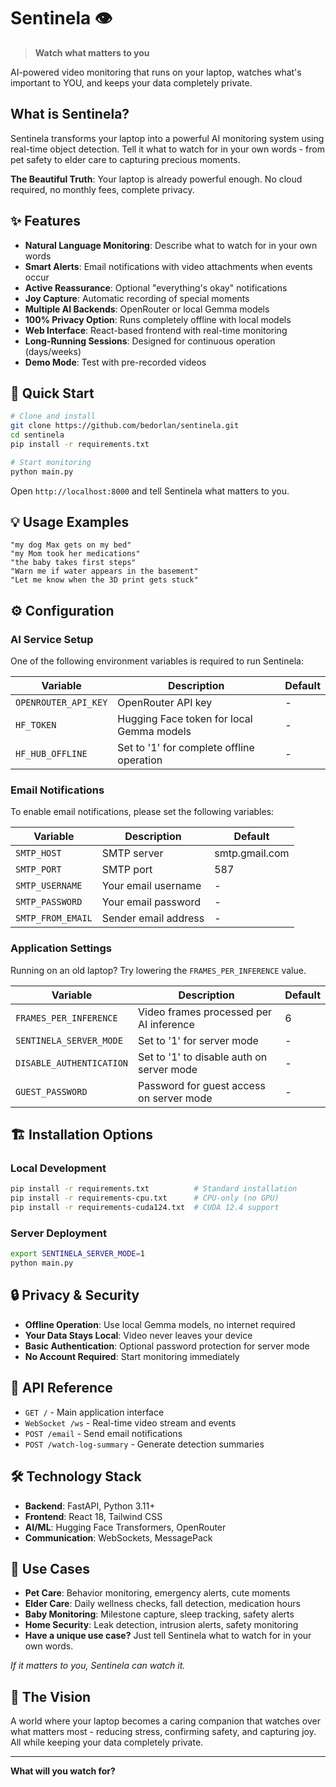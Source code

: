 # Sentinela 👁️

> **Watch what matters to you**

AI-powered video monitoring that runs on your laptop, watches what's important to YOU, and keeps your data completely private.

## What is Sentinela?

Sentinela transforms your laptop into a powerful AI monitoring system using real-time object detection. Tell it what to watch for in your own words - from pet safety to elder care to capturing precious moments.

**The Beautiful Truth**: Your laptop is already powerful enough. No cloud required, no monthly fees, complete privacy.

## ✨ Features

- **Natural Language Monitoring**: Describe what to watch for in your own words
- **Smart Alerts**: Email notifications with video attachments when events occur
- **Active Reassurance**: Optional "everything's okay" notifications
- **Joy Capture**: Automatic recording of special moments
- **Multiple AI Backends**: OpenRouter or local Gemma models
- **100% Privacy Option**: Runs completely offline with local models
- **Web Interface**: React-based frontend with real-time monitoring
- **Long-Running Sessions**: Designed for continuous operation (days/weeks)
- **Demo Mode**: Test with pre-recorded videos

## 🚀 Quick Start

```bash
# Clone and install
git clone https://github.com/bedorlan/sentinela.git
cd sentinela
pip install -r requirements.txt

# Start monitoring
python main.py
```

Open `http://localhost:8000` and tell Sentinela what matters to you.

## 💡 Usage Examples

```
"my dog Max gets on my bed"
"my Mom took her medications"
"the baby takes first steps"
"Warn me if water appears in the basement"
"Let me know when the 3D print gets stuck"
```

## ⚙️ Configuration

### AI Service Setup

One of the following environment variables is required to run Sentinela:

| Variable             | Description                               | Default |
| -------------------- | ----------------------------------------- | ------- |
| `OPENROUTER_API_KEY` | OpenRouter API key                        | -       |
| `HF_TOKEN`           | Hugging Face token for local Gemma models | -       |
| `HF_HUB_OFFLINE`     | Set to '1' for complete offline operation | -       |

### Email Notifications

To enable email notifications, please set the following variables:

| Variable          | Description          | Default        |
| ----------------- | -------------------- | -------------- |
| `SMTP_HOST`       | SMTP server          | smtp.gmail.com |
| `SMTP_PORT`       | SMTP port            | 587            |
| `SMTP_USERNAME`   | Your email username  | -              |
| `SMTP_PASSWORD`   | Your email password  | -              |
| `SMTP_FROM_EMAIL` | Sender email address | -              |

### Application Settings

Running on an old laptop? Try lowering the `FRAMES_PER_INFERENCE` value.

| Variable                 | Description                               | Default |
| ------------------------ | ----------------------------------------- | ------- |
| `FRAMES_PER_INFERENCE`   | Video frames processed per AI inference   | 6       |
| `SENTINELA_SERVER_MODE`  | Set to '1' for server mode                | -       |
| `DISABLE_AUTHENTICATION` | Set to '1' to disable auth on server mode | -       |
| `GUEST_PASSWORD`         | Password for guest access on server mode  | -       |

## 🏗️ Installation Options

### Local Development

```bash
pip install -r requirements.txt          # Standard installation
pip install -r requirements-cpu.txt      # CPU-only (no GPU)
pip install -r requirements-cuda124.txt  # CUDA 12.4 support
```

### Server Deployment

```bash
export SENTINELA_SERVER_MODE=1
python main.py
```

## 🔒 Privacy & Security

- **Offline Operation**: Use local Gemma models, no internet required
- **Your Data Stays Local**: Video never leaves your device
- **Basic Authentication**: Optional password protection for server mode
- **No Account Required**: Start monitoring immediately

## 📡 API Reference

- `GET /` - Main application interface
- `WebSocket /ws` - Real-time video stream and events
- `POST /email` - Send email notifications
- `POST /watch-log-summary` - Generate detection summaries

## 🛠️ Technology Stack

- **Backend**: FastAPI, Python 3.11+
- **Frontend**: React 18, Tailwind CSS
- **AI/ML**: Hugging Face Transformers, OpenRouter
- **Communication**: WebSockets, MessagePack

## 🌟 Use Cases

- **Pet Care**: Behavior monitoring, emergency alerts, cute moments
- **Elder Care**: Daily wellness checks, fall detection, medication hours
- **Baby Monitoring**: Milestone capture, sleep tracking, safety alerts
- **Home Security**: Leak detection, intrusion alerts, safety monitoring
- **Have a unique use case?** Just tell Sentinela what to watch for in your own words.

_If it matters to you, Sentinela can watch it._

## 💫 The Vision

A world where your laptop becomes a caring companion that watches over what matters most - reducing stress, confirming safety, and capturing joy. All while keeping your data completely private.

---

**What will you watch for?**
